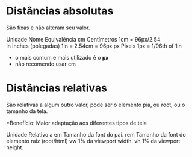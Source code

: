 # Distâncias absolutas <length>

São fixas e não alteram seu valor.

Unidade    Nome                 Equivalência
cm         Centímetros          1cm = 96px/2.54  
in         Inches (polegadas)   1in = 2.54cm = 96px 
px         Pixels               1px = 1/96th of 1in

* o mais comum e mais utilizado é o **px**
* não recomendo usar cm

# Distâncias relativas

São relativas a algum outro valor, pode ser o elemento pia, ou root, ou o tamanho da tela.

*Benefício: Maior adaptação aos diferentes tipos de tela

Unidade      Relativo a
em           Tamanho da font do pai.
rem          Tamanho da font do elemento raiz (root/html)
vw           1% da viewport width.
vh           1% da viewport height.